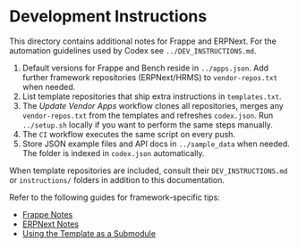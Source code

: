 # Development Instructions

This directory contains additional notes for Frappe and ERPNext. For the
automation guidelines used by Codex see `../DEV_INSTRUCTIONS.md`.

1. Default versions for Frappe and Bench reside in `../apps.json`. Add further
   framework repositories (ERPNext/HRMS) to `vendor-repos.txt` when needed.
2. List template repositories that ship extra instructions in
   `templates.txt`.
3. The *Update Vendor Apps* workflow clones all repositories, merges any
   `vendor-repos.txt` from the templates and refreshes `codex.json`. Run
   `../setup.sh` locally if you want to perform the same steps manually.
4. The `CI` workflow executes the same script on every push.
5. Store JSON example files and API docs in `../sample_data` when needed.
   The folder is indexed in `codex.json` automatically.

When template repositories are included, consult their `DEV_INSTRUCTIONS.md` or
`instructions/` folders in addition to this documentation.

Refer to the following guides for framework-specific tips:

- [Frappe Notes](./frappe.md)
- [ERPNext Notes](./erpnext.md)
- [Using the Template as a Submodule](./submodule_usage.md)
